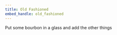 ```yaml
---
title: Old Fashioned
embed_handle: old_fashioned
---
```


Put some bourbon in a glass and add the other things